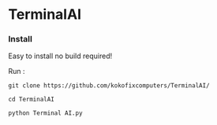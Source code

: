 # TerminalAI

### Install
Easy to install no build required!

Run :

`git clone https://github.com/kokofixcomputers/TerminalAI/`

`cd TerminalAI`

`python Terminal AI.py`
